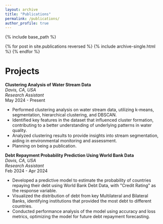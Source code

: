 ```yaml
---
layout: archive
title: "Publications"
permalink: /publications/
author_profile: true
---
```


{% include base_path %}

{% for post in site.publications reversed %}
  {% include archive-single.html %}
{% endfor %}

# Projects

**Clustering Analysis of Water Stream Data**  
_Davis, CA, USA_  
_Research Assistant_  
May 2024 - Present

- Performed clustering analysis on water stream data, utilizing k-means, segmentation, hierarchical clustering, and DBSCAN.
- Identified key features in the dataset that influenced cluster formation, contributing to a better understanding of underlying patterns in water quality.
- Analyzed clustering results to provide insights into stream segmentation, aiding in environmental monitoring and assessment.
- Planning on being a publication.

**Debt Repayment Probability Prediction Using World Bank Data**  
_Davis, CA, USA_  
_Research Assistant_  
Feb 2024 - Apr 2024

- Developed a predictive model to estimate the probability of countries repaying their debt using World Bank Debt Data, with "Credit Rating" as the response variable.
- Visualized the distribution of debt from key Multilateral and Bilateral Banks, identifying institutions that provided the most debt to different countries.
- Conducted performance analysis of the model using accuracy and loss metrics, optimizing the model for future debt repayment forecasting.


